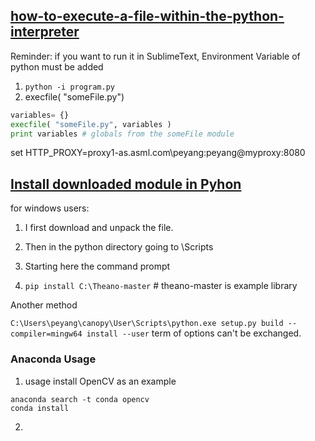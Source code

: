 

## [how-to-execute-a-file-within-the-python-interpreter](http://stackoverflow.com/questions/1027714/how-to-execute-a-file-within-the-python-interpreter)

Reminder: if you want to run it in SublimeText, Environment Variable of python must be added

1. `python -i program.py`
2.  execfile( "someFile.py")
  
  ```python
  variables= {}
  execfile( "someFile.py", variables )
  print variables # globals from the someFile module
  ```


  set HTTP_PROXY=proxy1-as.asml.com\peyang:peyang@myproxy:8080

## [Install downloaded module in Pyhon](http://stackoverflow.com/questions/7322334/how-to-use-python-pip-install-software-to-pull-packages-from-github)

for windows users:

1) I first download and unpack the file.

2) Then in the python directory going to \Scripts

3) Starting here the command prompt

4) `pip install C:\Theano-master` # theano-master is example library

Another method

`C:\Users\peyang\canopy\User\Scripts\python.exe setup.py build --compiler=mingw64 install --user` term of options can't be exchanged.


### Anaconda Usage

1. usage install OpenCV as an example

```
anaconda search -t conda opencv
conda install 
```


2.
